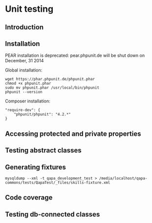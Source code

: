Unit testing
=========

Introduction
------------

Installation
------------

PEAR installation is deprecated:
pear.phpunit.de will be shut down on December, 31 2014

Global installation:

```console
wget https://phar.phpunit.de/phpunit.phar
chmod +x phpunit.phar
sudo mv phpunit.phar /usr/local/bin/phpunit
phpunit --version
```

Composer installation:

```console
"require-dev": {
    "phpunit/phpunit": "4.2.*"
}
```

Accessing protected and private properties
------------

Testing abstract classes
------------

Generating fixtures
------------
```console
mysqldump --xml -t qapa_development_test > /media/localhost/qapa-commons/tests/QapaTest/_files/skills-fixture.xml
```

Code coverage
------------

Testing db-connected classes
------------

